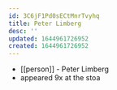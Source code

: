 ```yaml
---
id: 3C6jF1Pd0sECtMnrTvyhq
title: Peter Limberg
desc: ''
updated: 1644961726952
created: 1644961726952
---
```



- [[person]] - Peter Limberg
- appeared 9x at the stoa
